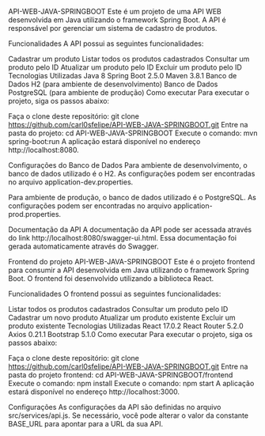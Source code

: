 API-WEB-JAVA-SPRINGBOOT
Este é um projeto de uma API WEB desenvolvida em Java utilizando o framework Spring Boot. A API é responsável por gerenciar um sistema de cadastro de produtos.

Funcionalidades
A API possui as seguintes funcionalidades:

Cadastrar um produto
Listar todos os produtos cadastrados
Consultar um produto pelo ID
Atualizar um produto pelo ID
Excluir um produto pelo ID
Tecnologias Utilizadas
Java 8
Spring Boot 2.5.0
Maven 3.8.1
Banco de Dados H2 (para ambiente de desenvolvimento)
Banco de Dados PostgreSQL (para ambiente de produção)
Como executar
Para executar o projeto, siga os passos abaixo:

Faça o clone deste repositório: git clone https://github.com/carl0sfelipe/API-WEB-JAVA-SPRINGBOOT.git
Entre na pasta do projeto: cd API-WEB-JAVA-SPRINGBOOT
Execute o comando: mvn spring-boot:run
A aplicação estará disponível no endereço http://localhost:8080.

Configurações do Banco de Dados
Para ambiente de desenvolvimento, o banco de dados utilizado é o H2. As configurações podem ser encontradas no arquivo application-dev.properties.

Para ambiente de produção, o banco de dados utilizado é o PostgreSQL. As configurações podem ser encontradas no arquivo application-prod.properties.

Documentação da API
A documentação da API pode ser acessada através do link http://localhost:8080/swagger-ui.html. Essa documentação foi gerada automaticamente através do Swagger.

Frontend do projeto API-WEB-JAVA-SPRINGBOOT
Este é o projeto frontend para consumir a API desenvolvida em Java utilizando o framework Spring Boot. O frontend foi desenvolvido utilizando a biblioteca React.

Funcionalidades
O frontend possui as seguintes funcionalidades:

Listar todos os produtos cadastrados
Consultar um produto pelo ID
Cadastrar um novo produto
Atualizar um produto existente
Excluir um produto existente
Tecnologias Utilizadas
React 17.0.2
React Router 5.2.0
Axios 0.21.1
Bootstrap 5.1.0
Como executar
Para executar o projeto, siga os passos abaixo:

Faça o clone deste repositório: git clone https://github.com/carl0sfelipe/API-WEB-JAVA-SPRINGBOOT.git
Entre na pasta do projeto frontend: cd API-WEB-JAVA-SPRINGBOOT/frontend
Execute o comando: npm install
Execute o comando: npm start
A aplicação estará disponível no endereço http://localhost:3000.

Configurações
As configurações da API são definidas no arquivo src/services/api.js. Se necessário, você pode alterar o valor da constante BASE_URL para apontar para a URL da sua API.
